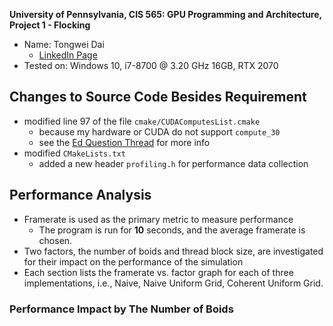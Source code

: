 **University of Pennsylvania, CIS 565: GPU Programming and Architecture,
Project 1 - Flocking**
- Name: Tongwei Dai
	- [LinkedIn Page](https://www.linkedin.com/in/tongwei-dai-583350177/)
- Tested on: Windows 10, i7-8700 @ 3.20 GHz 16GB, RTX 2070

## Changes to Source Code Besides Requirement
- modified line 97 of the file `cmake/CUDAComputesList.cmake`
	- because my hardware or CUDA do not support `compute_30`
	- see the [Ed Question Thread](https://edstem.org/us/courses/28083/discussion/1723078) for more info
- modified `CMakeLists.txt`
	- added a new header `profiling.h` for performance data collection

## Performance Analysis
- Framerate is used as the primary metric to measure performance
	- The program is run for **10** seconds, and the average framerate is chosen.
- Two factors, the number of boids and thread block size, are investigated for their impact on the performance of the simulation
- Each section lists the framerate vs. factor graph for each of three implementations, i.e., Naive, Naive Uniform Grid, Coherent Uniform Grid.

### Performance Impact by The Number of Boids